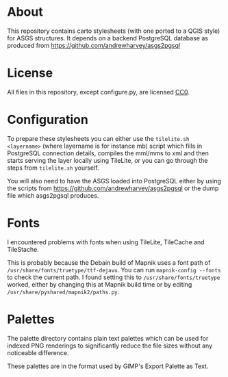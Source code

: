 About
=============
This repository contains carto stylesheets (with one ported to a QGIS style) for
ASGS structures. It depends on a backend PostgreSQL database as produced from
https://github.com/andrewharvey/asgs2pgsql

License
=============
All files in this repository, except configure.py, are licensed [CC0](http://creativecommons.org/publicdomain/zero/1.0/).

Configuration
=============
To prepare these stylesheets you can either use the `tilelite.sh <layername>`
(where layername is for instance mb) script which fills in PostgreSQL connection
details, compiles the mml/mms to xml and then starts serving the layer locally
using TileLite, or you can go through the steps from `tilelite.sh` yourself.

You will also need to have the ASGS loaded into PostgreSQL either by using the
scripts from https://github.com/andrewharvey/asgs2pgsql or the dump file which
asgs2pgsql produces.

Fonts
=============
I encountered problems with fonts when using TileLite, TileCache and TileStache.

This is probably because the Debain build of Mapnik uses a font path of
`/usr/share/fonts/truetype/ttf-dejavu`. You can run `mapnik-config --fonts` to
check the current path. I found setting this to `/usr/share/fonts/truetype`
worked, either by changing this at Mapnik build time or by editing
`/usr/share/pyshared/mapnik2/paths.py`.

Palettes
=============
The palette directory contains plain text palettes which can be used for
indexed PNG renderings to significantly reduce the file sizes without any
noticeable difference.

These palettes are in the format used by GIMP's Export Palette as Text.
